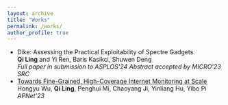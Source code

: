 ```yaml
---
layout: archive
title: "Works"
permalink: /works/
author_profile: true
---
```


- Dike: Assessing the Practical Exploitability of Spectre Gadgets  
  **Qi Ling** and Yi Ren, Baris Kasikci, Shuwen Deng  
  *Full paper in submission to ASPLOS'24*
  *Abstract accepted by MICRO'23 SRC*
- [Towards Fine-Grained, High-Coverage Internet Monitoring at Scale](/files/sec5-towards_fine_grained.pdf)  
  Hongyu Wu, **Qi Ling**, Penghui Mi, Chaoyang Ji, Yinliang Hu, Yibo Pi  
  *APNet'23*
